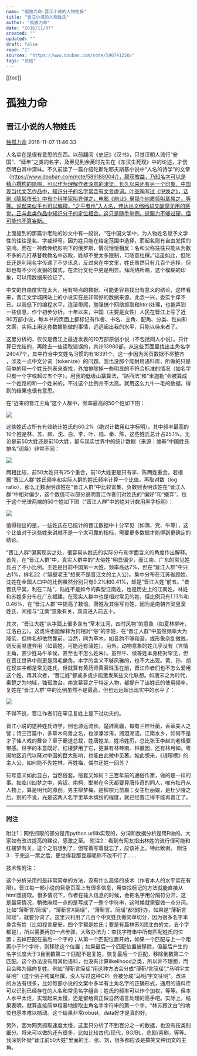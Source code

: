 ```yaml
---
name: "孤独力命-晋江小说的人物姓氏"
title: "晋江小说的人物姓氏"
author: "孤独力命"
date: "2016/11/07"
created: ""
updated: ""
draft: false
read: "1"
sources: "https://www.douban.com/note/590741250/"
tags: "其他"
---
```


[[toc]]

# 孤独力命

## 晋江小说的人物姓氏

[独孤力命](https://www.douban.com/people/1121769/)  2016-11-07 11:46:33

人名实在是很有意思的东西。以前翻阅《史记》《汉书》，只觉汉朝人流行“安国”、“延年”之类的名字，及至见到余英时先生在《东汉生死观》中的论述，才恍然明白其中深味。不久前读了一篇介绍陀斯陀耶夫斯基小说中“人名的诗学”的文章（https://www.douban.com/note/589188004/），颇获教益，乃知名字可以是精心撰构的隐喻，可以作为理解作者深意的津梁。长久以来还有另一个印象，中国现当代文艺作品中，知识分子的名字常含有文言虚词。叶圣陶写过《倪焕之》，话剧《陈毅市长》中有个科学家叫齐仰之，电影《创业》里那个地质师叫章易之，等等。说起来似乎也可以解释，“之乎者也”入人名，传达出文绉绉却又酸腐无用的感觉，正与此类作品中知识分子的定位相合。这只是随手举例，说服力不够过硬，但可能也不算妄断。

上面提到的那篇讲老陀的妙文中有一段说，“在中国文学中，为人物姓名赋予文学性的往往是名、字或绰号，因为姓只能在给定范围中选择，而起名则有自由发挥的空间。而在一神教传统影响下的俄罗斯，情况恰恰相反：名和父称往往只能从为数不多的几打基督教教名中选取，姓却不受太多限制，可随意杜撰。”话虽如此，但陀氏还是利用名字传递了不少讯息，反过来在中文里，姓氏虽然只有几百个选择，但却也有不少可发掘的模式，在流行文化中更是明显。拜网络所赐，这个模糊的印象，可以用数据来验证了。

中文的自由度实在太大，用有特点的数据，可能更容易找出有意义的结论，这样看来，晋江文学城网站上的小说实在是非常好的数据来源。此念一兴，委实手痒不已。以我低下的编程水平，连滚带爬，勉强搞个网络抓取和html处理，也能弄到一些信息，作个初步分析。十年以来，中国（主要是女性）人民在晋江上写了近90万部小说，每本书的页面上都标记有作者、书名、主角、配角、分类、性向和文案，实际上用这套数据能做的事情，远远超出我的水平，只能以待来者了。

这里分析的，仅仅是晋江上最近发表的10万部原创小说（不包括同人小说）。只计算已完结的，再除去一些读取错误的，共计13980部，从这些页面里找出主角名字24047个，其中符合中文姓名习惯的有18391个。这一步因为网页数据不尽整齐 ，涉及一点中文分词（tokenize）的问题。我也没那个能耐用语料库，所做的只是简单的用一个姓氏列表来查找，外加排除掉一些明显的不符合标准的情况（如名字只有一个字或超过五个字）。用我的低级山寨算法，“路西法”和“米迦勒”会被算成一个姓路的和一个姓米的，不过这个比例并不太高。就用这么九牛一毛的数据，得到的结果也很有意思。

在“近来的晋江主角”这个人群中，频率最高的50个姓如下图：

![](../images/dugumingli-db-p38781662.jpg)

这些姓氏占所有有效统计姓氏的60.2%（绝对计数用红字标明）。其中频率最高的10个姓是林、苏、顾、沈、白、李、叶、陆、秦、陈，这些姓氏总计占25.1%。无论是前50大姓还是前10大姓，都与现实世界中的统计数据（来源：维基“中国姓氏排名”词条）非常不同：

![](../images/dugumingli-db-p38507564.jpg)

两相比较，前50大姓只有25个重合，前10大姓更是只有李、陈两姓重合。若根据“晋江人群”姓氏频率和实际人群的姓氏频率计算一个比值，再取对数（log ratio），那么正数表明该姓在“晋江人群”中比较富集，负数则表明该姓在“晋江人群”中相对偏少，这个数值可以部分说明晋江作者们对姓氏的“偏好”和“嫌弃”。位于这个光谱两端的50个姓如下图（“晋江人群”中的绝对计数用黑字标明）：

![](../images/dugumingli-db-p38781674.jpg)

值得指出的是，一些姓氏在已统计的晋江数据中十分罕见（如蒲、党、牛等），这个比值对于这些姓来讲就不是一个太可靠的指标，需要更多数据才能得到更确定的结论。

“晋江人群”偏离现实之处，很容易从姓氏的实际分布和字面含义的角度作出解释。首先，在“晋江人群”中，真实人群中的“大俗姓”明显偏少，而江南、广东的常见姓氏占了不小比例。王姓是目前中国第一大姓，频率高达7%，但在“晋江人群”中只占1%，排名22（“隔壁老王”想来不是晋江文的主人公）。集中分布在江苏省顾姓、沈姓在全国人口中的比例虽然分别只有0.2%和0.41%，却是“晋江大姓”前五。“昔晋氏平吴，利在二陆”，陆姓不是如今的典型江南姓，也是历史上的江南姓。林姓和苏姓多分布在广东福建，在现实人群中也是相对常见的姓，但比例只有1.13%和0.46%，在“晋江人群”中提高了数倍。萧姓及其俗写肖姓，因为是南朝齐梁皇室姓氏，间接与“江南”意象有关，双双进入前五十。

其次，“晋江大姓”从字面上很多含有“草木江河，四时风物”的意象（如夏林柳叶，江洛白云）。这或许也能解释为何相对“俗”的李姓，在“晋江人群”中虽然频率大为降低，但排名却依然靠前。当然，同为草木，如音韵不够和谐，或形象杂乱微贱，则反而易遭弃用（如葛姓，可能还有蒲姓）。另外，动物意象的姓几乎没有（言情主角，甚少姓马牛羊侯，甚至也不怎么姓朱）。虽然牛、侯等姓本身相对罕见，但在晋江世界中则更是凤毛麟角。本字的含义不够风雅的，也不大出现。黄、孙、胡在现实中都是常见姓氏，但就算有黄药师黄蓉珠玉在前，晋江作者们也不怎么爱用这个姓。再其次者，“晋江姓”都或多或少能激发某些文化联想。如唐宋之为时代，秦楚之为地域，独孤澹台，南宫慕容之于特定人物，都提升了该姓氏的使用频率。复姓在“晋江人群”中的比例虽然不是最高，但也远远超出现实中的水平了：

![](../images/dugumingli-db-p38528062.jpg)

不得不说，晋江作者们在罕见复姓上是下过功夫的。

晋江小说的这种姓氏诗学，倒也源远流长。楚辞离骚，每有兰桂杜蘅，香草美人之譬；诗三百篇中，多草木鸟兽之名，也涉溱涉洧，溯洄溯流。江南水乡，如何不是才子佳人戏的舞台？至于霸道总裁，姓唐姓龙，姓冷姓厉，总比张王李赵刘老根要带感。林字的本意既好，红楼梦用了它，更兼有林琴南、林徽因，还有林月如。粤闽地区近代以降对中国的巨大影响，也能由此微中见著。如此想来，《琅琊榜》的主人公，如何能不先姓林，再姓梅，偶尔还姓一回苏？

符号意义如此显白，当然俗套。俗套又如何？三百年前的通俗作家，做的是一样的事。如临川四梦之中，紫钗、南柯、邯郸在今天都要算唐传奇的同人，唯有牡丹从人物上，算是明代的原创。男主柳梦梅，是柳宗元苗裔；女主杜丽娘，是杜少陵之后。别的不说，光是这两人名字里草木缤纷的程度，就已经晋江得不能再晋江了。

--------------------------

### 附注

附注1：网络抓取的部分是用python urllib实现的，分词和数据分析是用R做的。大家如有改进提高的建议，感激之至。
附注2：看到有网友指出林姓的流行很可能和红楼梦有关，这个之前想到了，但写着写着就忘了，应该补上，特此致谢。
附注3：干完这一票之后，更觉得我那豆瓣昵称不改不行了……

技术性附注：

这个分析采用的是非常简单的方法，没有什么高级的技术（作者本人的水平实在有限）。晋江每一部小说的目录页面上有很多信息，用查找标记的方法就能直接从html里提取。很多情况下，作者在输入信息的时候，会把名字用分隔符分开，这是最简情况，稍微麻烦一点的是写成了一整个字符串，这时候就需要做一点分词。比如“薄靳言/简瑶”，“薄靳言X简瑶”，“薄靳言。简瑶”都很好办，如果是“薄靳言简瑶”，就要分词了。这里只利用了几百个中文姓氏做简单切分，因为很多名字本身含有姓（比如程言夏安，四个字都是姓氏；要是有篇林苏X顾沈白的文，五个字都是），所以需要再加一点步骤。大致办法为：查找字符串中所有匹配姓氏的位置；去掉匹配在最后一个字的；从第一个匹配位置开始，如果一个匹配与上一个距离小于1个字符，则移除这个位置；如果最后一个匹配位置被移除，但最后产生的名字长度大于3且倒数第二个匹配不是复姓，恢复最后一个匹配，移除倒数第二个匹配。这个办法没有用其他语料，也没有计算likelihood之类，所以并不理想，而且会略为偏向复姓。例如“薄靳言简瑶”用这种方法会分成“薄靳/言简瑶”,“马明宇文征明”（这个例子纯属杜撰，没人写过这种CP）会被分成“马明/宇文征明”。改进的方法有很多，比如每部小说的文案中多半有主角名字的正确形式，通用的语料库可以识别已经存在的人名和常见名字组合；姓氏的频率可以作个加权，等等。但本人水平太烂，实现起来太慢，还是留给真正做自然语言处理的高手吧。实际上，结果表明，就算直接简单粗暴地提取主角名字字符串的第一个字，“林苏顾沈白”的地位也基本难以撼动。这个结果非常robust，data好才是真的好。

另外，因为网页抓取速度太慢，这里只分析了不到百分之一的数据，也没有按类别细分。将来可以做的还有很多，比如比较古代/现代，BG/BL，悲剧/喜剧，等等。我深刻怀疑“晋江前50大姓”里面的王、张、刘，很多都应该是搞笑文种田文的主角。
